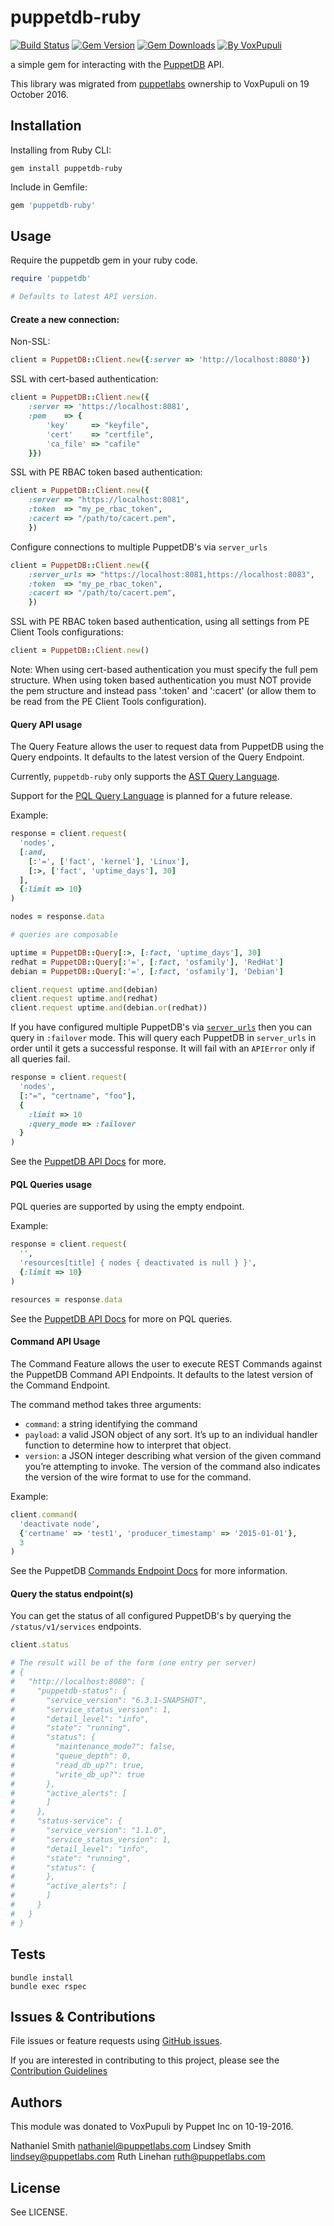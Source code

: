 # puppetdb-ruby

[![Build Status](https://img.shields.io/travis/voxpupuli/puppetdb-ruby.svg)](https://travis-ci.org/voxpupuli/puppetdb-ruby)
[![Gem Version](https://img.shields.io/gem/v/puppetdb-ruby.svg)](https://rubygems.org/gems/puppetdb-ruby)
[![Gem Downloads](https://img.shields.io/gem/dt/puppetdb-ruby.svg)](https://rubygems.org/gems/puppetdb-ruby)
[![By VoxPupuli](https://img.shields.io/badge/voxpupuli-%F0%9F%90%B1-orange.svg)](https://voxpupuli.org/)

a simple gem for interacting with the
[PuppetDB](https://github.com/puppetlabs/puppetdb) API.

This library was migrated from [puppetlabs](https://github.com/puppetlabs)
ownership to VoxPupuli on 19 October 2016.

## Installation

Installing from Ruby CLI:
```
gem install puppetdb-ruby
```

Include in Gemfile:
``` ruby
gem 'puppetdb-ruby'
```

## Usage

Require the puppetdb gem in your ruby code.

```ruby
require 'puppetdb'

# Defaults to latest API version.
```

#### Create a new connection:

Non-SSL:
``` ruby
client = PuppetDB::Client.new({:server => 'http://localhost:8080'})
```

SSL with cert-based authentication:
``` ruby
client = PuppetDB::Client.new({
    :server => 'https://localhost:8081',
    :pem    => {
        'key'     => "keyfile",
        'cert'    => "certfile",
        'ca_file' => "cafile"
    }})
```

SSL with PE RBAC token based authentication:
``` ruby
client = PuppetDB::Client.new({
    :server => "https://localhost:8081",
    :token  => "my_pe_rbac_token",
    :cacert => "/path/to/cacert.pem",
    })
```

Configure connections to multiple PuppetDB's via `server_urls`
``` ruby
client = PuppetDB::Client.new({
    :server_urls => "https://localhost:8081,https://localhost:8083",
    :token  => "my_pe_rbac_token",
    :cacert => "/path/to/cacert.pem",
    })
```

SSL with PE RBAC token based authentication, using all settings from PE Client Tools configurations:
``` ruby
client = PuppetDB::Client.new()
```

Note: When using cert-based authentication you must specify the full pem structure. When using token based authentication
you must NOT provide the pem structure and instead pass ':token' and ':cacert' (or allow them to be read from the
PE Client Tools configuration).

#### Query API usage

The Query Feature allows the user to request data from PuppetDB using the Query endpoints. It defaults to the latest version of the Query Endpoint.

Currently, `puppetdb-ruby` only supports the [AST Query Language](https://docs.puppet.com/puppetdb/5.0/api/query/v4/ast.html).

Support for the [PQL Query Language](https://docs.puppet.com/puppetdb/5.0/api/query/tutorial-pql.html) is planned for a future release.

Example:
``` ruby
response = client.request(
  'nodes',
  [:and,
    [:'=', ['fact', 'kernel'], 'Linux'],
    [:>, ['fact', 'uptime_days'], 30]
  ],
  {:limit => 10}
)

nodes = response.data

# queries are composable

uptime = PuppetDB::Query[:>, [:fact, 'uptime_days'], 30]
redhat = PuppetDB::Query[:'=', [:fact, 'osfamily'], 'RedHat']
debian = PuppetDB::Query[:'=', [:fact, 'osfamily'], 'Debian']

client.request uptime.and(debian)
client.request uptime.and(redhat)
client.request uptime.and(debian.or(redhat))
```

If you have configured multiple PuppetDB's via [`server_urls`](https://puppet.com/docs/puppetdb/latest/pdb_client_tools.html#step-3-install-and-configure-the-puppetdb-cli)
then you can query in `:failover` mode. This will query each PuppetDB in `server_urls`
in order until it gets a successful response. It will fail with an `APIError` only if all queries fail.

``` ruby
response = client.request(
  'nodes',
  [:"=", "certname", "foo"],
  {
    :limit => 10
    :query_mode => :failover
  }
)
```

See the [PuppetDB API Docs](https://docs.puppet.com/puppetdb/5.0/api/index.html) for more.


#### PQL Queries usage

PQL queries are supported by using the empty endpoint.

Example:
``` ruby
response = client.request(
  '',
  'resources[title] { nodes { deactivated is null } }',
  {:limit => 10}
)

resources = response.data
```

See the [PuppetDB API Docs](https://docs.puppet.com/puppetdb/5.0/api/query/v4/pql.html) for more on PQL queries.


#### Command API Usage

The Command Feature allows the user to execute REST Commands against the PuppetDB Command API Endpoints. It defaults to the latest version of the Command Endpoint.

The command method takes three arguments:

* `command`: a string identifying the command
* `payload`: a valid JSON object of any sort. It’s up to an individual handler function to determine how to interpret that object.
* `version`: a JSON integer describing what version of the given command you’re attempting to invoke. The version of the command also indicates the version of the wire format to use for the command.

Example:
``` ruby
client.command(
  'deactivate node',
  {'certname' => 'test1', 'producer_timestamp' => '2015-01-01'},
  3
)
```

See the PuppetDB [Commands Endpoint Docs](https://docs.puppet.com/puppetdb/5.0/api/command/v1/commands.html) for more information.

#### Query the status endpoint(s)

You can get the status of all configured PuppetDB's by querying the `/status/v1/services` endpoints.
``` ruby
client.status

# The result will be of the form (one entry per server)
# {
#   "http://localhost:8080": {
#     "puppetdb-status": {
#       "service_version": "6.3.1-SNAPSHOT",
#       "service_status_version": 1,
#       "detail_level": "info",
#       "state": "running",
#       "status": {
#         "maintenance_mode?": false,
#         "queue_depth": 0,
#         "read_db_up?": true,
#         "write_db_up?": true
#       },
#       "active_alerts": [
#       ]
#     },
#     "status-service": {
#       "service_version": "1.1.0",
#       "service_status_version": 1,
#       "detail_level": "info",
#       "state": "running",
#       "status": {
#       },
#       "active_alerts": [
#       ]
#     }
#   }
# }
```

## Tests

```
bundle install
bundle exec rspec
```

## Issues & Contributions

File issues or feature requests using [GitHub
issues](https://github.com/voxpupuli/puppetdb-ruby/issues).

If you are interested in contributing to this project, please see the
[Contribution Guidelines](CONTRIBUTING.md)

## Authors

This module was donated to VoxPupuli by Puppet Inc on 10-19-2016.

Nathaniel Smith <nathaniel@puppetlabs.com>
Lindsey Smith <lindsey@puppetlabs.com>
Ruth Linehan <ruth@puppetlabs.com>

## License

See LICENSE.
